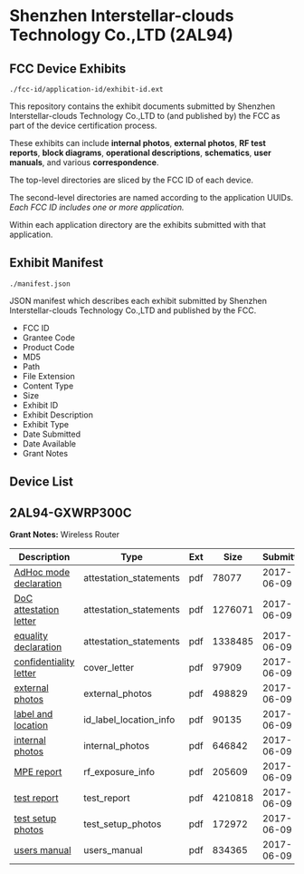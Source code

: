 # Shenzhen Interstellar-clouds Technology Co.,LTD (2AL94)
## FCC Device Exhibits

```
./fcc-id/application-id/exhibit-id.ext
```

This repository contains the exhibit documents submitted by Shenzhen Interstellar-clouds Technology Co.,LTD to (and published by) the FCC as part of the device certification process.

These exhibits can include **internal photos**, **external photos**, **RF test reports**, **block diagrams**, **operational descriptions**, **schematics**, **user manuals**, and various **correspondence**.

The top-level directories are sliced by the FCC ID of each device.

The second-level directories are named according to the application UUIDs. *Each FCC ID includes one or more application.*

Within each application directory are the exhibits submitted with that application. 

## Exhibit Manifest

```
./manifest.json
```

JSON manifest which describes each exhibit submitted by Shenzhen Interstellar-clouds Technology Co.,LTD and published by the FCC.

- FCC ID
- Grantee Code
- Product Code
- MD5
- Path
- File Extension
- Content Type
- Size
- Exhibit ID
- Exhibit Description
- Exhibit Type
- Date Submitted
- Date Available
- Grant Notes

## Device List
## 2AL94-GXWRP300C
**Grant Notes:** Wireless Router

| Description | Type | Ext | Size | Submitted | Available |
| ----------- | ---- | --- | ---- | --------- | --------- |
| [AdHoc mode declaration](2AL94-GXWRP300C/8138dcae066d14479e5943281e0b4931/3419695.pdf) | attestation_statements | pdf | 78077 | 2017-06-09 | 2017-06-09 |
| [DoC attestation letter](2AL94-GXWRP300C/8138dcae066d14479e5943281e0b4931/3419696.pdf) | attestation_statements | pdf | 1276071 | 2017-06-09 | 2017-06-09 |
| [equality declaration](2AL94-GXWRP300C/8138dcae066d14479e5943281e0b4931/3419702.pdf) | attestation_statements | pdf | 1338485 | 2017-06-09 | 2017-06-09 |
| [confidentiality letter](2AL94-GXWRP300C/8138dcae066d14479e5943281e0b4931/3419694.pdf) | cover_letter | pdf | 97909 | 2017-06-09 | 2017-06-09 |
| [external photos](2AL94-GXWRP300C/8138dcae066d14479e5943281e0b4931/3419697.pdf) | external_photos | pdf | 498829 | 2017-06-09 | 2017-06-09 |
| [label and location](2AL94-GXWRP300C/8138dcae066d14479e5943281e0b4931/3419700.pdf) | id_label_location_info | pdf | 90135 | 2017-06-09 | 2017-06-09 |
| [internal photos](2AL94-GXWRP300C/8138dcae066d14479e5943281e0b4931/3419699.pdf) | internal_photos | pdf | 646842 | 2017-06-09 | 2017-06-09 |
| [MPE report](2AL94-GXWRP300C/8138dcae066d14479e5943281e0b4931/3419701.pdf) | rf_exposure_info | pdf | 205609 | 2017-06-09 | 2017-06-09 |
| [test report](2AL94-GXWRP300C/8138dcae066d14479e5943281e0b4931/3419698.pdf) | test_report | pdf | 4210818 | 2017-06-09 | 2017-06-09 |
| [test setup photos](2AL94-GXWRP300C/8138dcae066d14479e5943281e0b4931/3419703.pdf) | test_setup_photos | pdf | 172972 | 2017-06-09 | 2017-06-09 |
| [users manual](2AL94-GXWRP300C/8138dcae066d14479e5943281e0b4931/3419704.pdf) | users_manual | pdf | 834365 | 2017-06-09 | 2017-06-09 |
